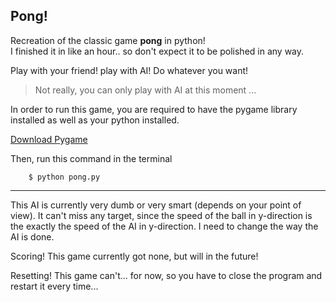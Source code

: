 Pong!
---

Recreation of the classic game **pong** in python! <br/>
I finished it in like an hour.. so don't expect it to be polished in any way.

Play with your friend! play with AI! Do whatever you want!

>Not really, you can only play with AI at this moment ...

In order to run this game, you are required to have the pygame library installed as well as your python installed.

[Download Pygame](http://www.pygame.org/download.shtml)

Then, run this command in the terminal 

		$ python pong.py

---

This AI is currently very dumb or very smart (depends on your point of view). It can't miss any target, since the speed of the ball in y-direction is the exactly the speed of the AI in y-direction. I need to change the way the AI is done.

Scoring! This game currently got none, but will in the future!

Resetting! This game can't... for now, so you have to close the program and restart it every time...